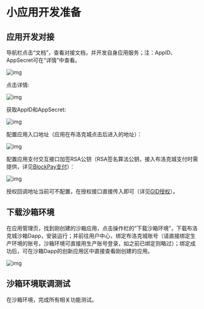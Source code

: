 # 小应用开发准备

## 应用开发对接

导航栏点击“文档”，查看对接文档，并开发自身应用服务；注：AppID、AppSecret可在“详情”中查看。

![img](/img/d-3-1.png)

点击详情:

![img](/img/d-3-2.png)

获取AppID和AppSecret:

![img](/img/d-3-3.png)

配置应用入口地址（应用在布洛克城点击后进入的地址）：

![img](/img/d-3-4.png)

配置应用支付交互接口加签RSA公钥（RSA签名算法公钥，接入布洛克城支付时需提供，详见[BlockPay支付](capacity.html#blockpay支付)）：

![img](/img/d-3-5.png)

授权回调地址当前可不配置，在授权接口直接传入即可（详见[GID授权](capacity.html#gid授权)）。

## 下载沙箱环境

在应用管理页，找到刚创建的沙箱应用，点击操作栏的“下载沙箱环境”，下载布洛克城沙箱Dapp，安装运行；并前往用户中心，绑定布洛克城账号（请直接绑定生产环境的账号，沙箱环境可直接用生产账号登录，如之前已绑定则略过）；绑定成功后，可在沙箱Dapp的创新应用区中直接查看刚创建的应用。

![img](/img/d-3-6.png)

## 沙箱环境联调测试

在沙箱环境，完成所有相关功能测试。
